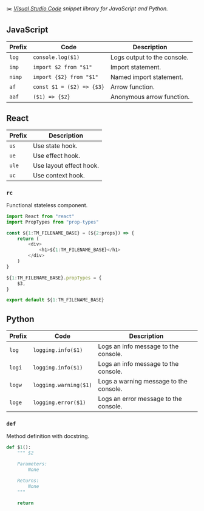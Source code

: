 ✂️ _[Visual Studio Code][vscode] snippet library for JavaScript and Python._

## JavaScript

| Prefix | Code                      | Description                 |
| ------ | ------------------------- | --------------------------- |
| `log`  | `console.log($1)`         | Logs output to the console. |
| `imp`  | `import $2 from "$1"`     | Import statement.           |
| `nimp` | `import {$2} from "$1"`   | Named import statement.     |
| `af`   | `const $1 = ($2) => {$3}` | Arrow function.             |
| `aaf`  | `($1) => {$2}`            | Anonymous arrow function.   |

## React

| Prefix | Description             |
| ------ | ----------------------- |
| `us`   | Use state hook.         |
| `ue`   | Use effect hook.        |
| `ule`  | Use layout effect hook. |
| `uc`   | Use context hook.       |

### `rc`

Functional stateless component.

```javascript
import React from "react"
import PropTypes from "prop-types"

const ${1:TM_FILENAME_BASE} = (${2:props}) => {
    return (
        <div>
            <h1>${1:TM_FILENAME_BASE}</h1>
        </div>
    )
}

${1:TM_FILENAME_BASE}.propTypes = {
    $3,
}

export default ${1:TM_FILENAME_BASE}
```

## Python

| Prefix | Code                  | Description                            |
| ------ | --------------------- | -------------------------------------- |
| `log`  | `logging.info($1)`    | Logs an info message to the console.   |
| `logi` | `logging.info($1)`    | Logs an info message to the console.   |
| `logw` | `logging.warning($1)` | Logs a warning message to the console. |
| `loge` | `logging.error($1)`   | Logs an error message to the console.  |

### `def`

Method definition with docstring.

```python
def $1():
    """ $2

    Parameters:
        None

    Returns:
        None
    """

    return
```

[vscode]: https://code.visualstudio.com
